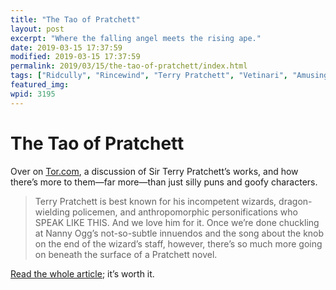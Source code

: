 ```yaml
---
title: "The Tao of Pratchett"
layout: post
excerpt: "Where the falling angel meets the rising ape."
date: 2019-03-15 17:37:59
modified: 2019-03-15 17:37:59
permalink: 2019/03/15/the-tao-of-pratchett/index.html
tags: ["Ridcully", "Rincewind", "Terry Pratchett", "Vetinari", "Amusing", "Books", "Writing"]
featured_img: 
wpid: 3195
---
```


# The Tao of Pratchett

Over on [Tor.com](https://www.tor.com/2019/03/15/the-tao-of-sir-terry-pratchett-and-philosophy/), a discussion of Sir Terry Pratchett’s works, and how there’s more to them—far more—than just silly puns and goofy characters.

> Terry Pratchett is best known for his incompetent wizards, dragon-wielding policemen, and anthropomorphic personifications who SPEAK LIKE THIS. And we love him for it. Once we’re done chuckling at Nanny Ogg’s not-so-subtle innuendos and the song about the knob on the end of the wizard’s staff, however, there’s so much more going on beneath the surface of a Pratchett novel.

[Read the whole article](https://www.tor.com/2019/03/15/the-tao-of-sir-terry-pratchett-and-philosophy/); it’s worth it.
